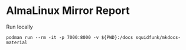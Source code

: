 # AlmaLinux Mirror Report

Run locally

```
podman run --rm -it -p 7000:8000 -v ${PWD}:/docs squidfunk/mkdocs-material
```
